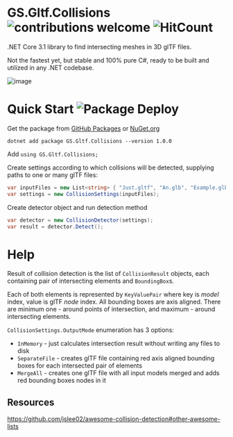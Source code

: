 # GS.Gltf.Collisions ![contributions welcome](https://img.shields.io/badge/contributions-welcome-brightgreen.svg?style=flat) ![HitCount](http://hits.dwyl.com/griffelstudio/gltf-collision-detection.svg)

.NET Core 3.1 library to find intersecting meshes in 3D glTF files.

Not the fastest yet, but stable and 100% pure C#, ready to be built and utilized in any .NET codebase.

![image](https://user-images.githubusercontent.com/8260211/210110809-7816b2b9-863a-4964-8088-60830dbc1012.png)

# Quick Start ![Package Deploy](https://github.com/griffelstudio/gltf-collision-detection/actions/workflows/nuget.yml/badge.svg?branch=development)

Get the package from [GitHub Packages](https://github.com/griffelstudio/gltf-collision-detection/pkgs/nuget/GS.Gltf.Collisions) or [NuGet.org](https://www.nuget.org/packages/GS.Gltf.Collisions#supportedframeworks-body-tab)

```
dotnet add package GS.Gltf.Collisions --version 1.0.0
```

Add ```using GS.Gltf.Collisions;```

Create settings according to which collisions will be detected, supplying paths to one or many glTF files:

```c#
var inputFiles = new List<string> { "Just.gltf", "An.glb", "Example.glb" };
var settings = new CollisionSettings(inputFiles);
```

Create detector object and run detection method

```c#
var detector = new CollisionDetector(settings);
var result = detector.Detect();
```

# Help

Result of collision detection is the list of `CollisionResult` objects, each containing pair of intersecting elements and `BoundingBox`s.

Each of both elements is represented by `KeyValuePair` where key is *model* index, value is glTF *node* index.
All bounding boxes are axis aligned. There are minimum one - around points of intersection, and maximum - around intersecting elements.

`CollisionSettings.OutputMode` enumeration has 3 options:
* `InMemory` - just calculates intersection result without writing any files to disk
* `SeparateFile` - creates glTF file containing red axis aligned bounding boxes for each intersected pair of elements
* `MergeAll` - creates one glTF file with all input models merged and adds red bounding boxes nodes in it

## Resources
https://github.com/jslee02/awesome-collision-detection#other-awesome-lists

